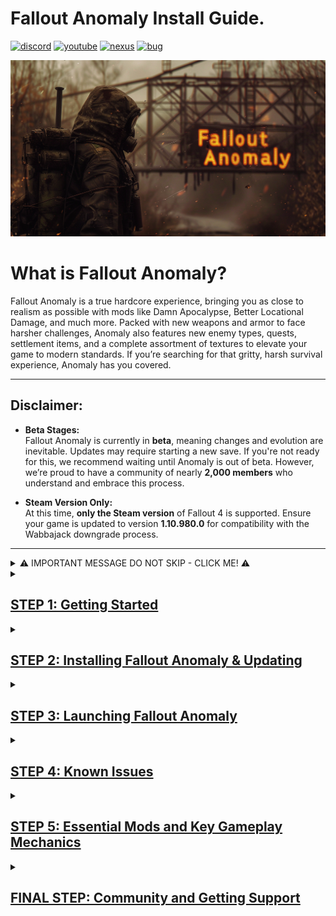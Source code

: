 

# Fallout Anomaly Install Guide.

[![discord](https://img.shields.io/badge/Discord-blue?style=for-the-badge&logo=discord&logoColor=%23FFFFFF&logoSize=auto&color=%235661ea
)](https://discord.gg/anomaly-1113971680419782666)
[![youtube](https://img.shields.io/badge/Youtube-blue?style=for-the-badge&logo=youtube&logoColor=%23FFFFFF&logoSize=auto&color=%23ff1a47
)](https://www.youtube.com/@FalloutAnomaly)
[![nexus](https://img.shields.io/badge/Nexus-blue?style=for-the-badge&logo=nexusmods&logoColor=%23FFFFFF&logoSize=auto&color=%2392ab20
)](https://www.nexusmods.com/fallout4/mods/74075)
[![bug](https://img.shields.io/badge/Submit%20Bug%20Report-Blue?style=for-the-badge&logo=codementor&logoColor=%23FFFFFF&logoSize=auto&color=%23260026
)](https://falloutanomaly.fillout.com/bugreports)


![Logo](https://raw.githubusercontent.com/NomadsReach/Fallout-Anomaly/refs/heads/master/images/Banner%20Images/Fo4Anomaly27.png)

# What is Fallout Anomaly?

Fallout Anomaly is a true hardcore experience, bringing you as close to realism as possible with mods like Damn Apocalypse, Better Locational Damage, and much more. Packed with new weapons and armor to face harsher challenges, Anomaly also features new enemy types, quests, settlement items, and a complete assortment of textures to elevate your game to modern standards. If you’re searching for that gritty, harsh survival experience, Anomaly has you covered.

---

## Disclaimer:

- **Beta Stages:**  
  Fallout Anomaly is currently in **beta**, meaning changes and evolution are inevitable. Updates may require starting a new save. If you're not ready for this, we recommend waiting until Anomaly is out of beta. However, we’re proud to have a community of nearly **2,000 members** who understand and embrace this process.  

- **Steam Version Only:**  
  At this time, **only the Steam version** of Fallout 4 is supported. Ensure your game is updated to version **1.10.980.0** for compatibility with the Wabbajack downgrade process.

---

<details>
  <summary>⚠️ IMPORTANT MESSAGE DO NOT SKIP - CLICK ME! ⚠️</summary>

  <ul>
    <li>🚨 <strong>YOU ABSOLUTELY NEED TO UPDATE FALLOUT 4 TO THE NEXT-GEN VERSION. THIS IS MANDATORY FOR WABBAJACK TO RUN ITS DOWNGRADE INSTALL.</strong></li>
    <li>🚨 <strong>YOU ABSOLUTELY NEED TO DISABLE OVERLAYS SUCH AS STEAM, MEDAL, ETC. THESE ARE KNOWN TO CAUSE CRASHES.</strong></li>
    <li>🚨 <strong>YOU ABSOLUTELY NEED TO SET UP PAGE FILE. THIS WILL HELP PREVENT CRASHES OR PERFORMANCE ISSUES.</strong></li>
    <li>🚨 <strong>YOU ABSOLUTELY NEED TO SET ANTI-VIRUS EXCLUSIONS. AV IS KNOWN TO WRECK HAVOC WITH MODS SUCH AS ENB, ETC.</strong></li>
    <li>🚨 <strong>All of this is covered in the instructions below.</strong></li>
  </ul>

</details>




<details>
<summary><h2><ins>STEP 1: Getting Started</ins></h2></summary>
  
 
# Hardware:

- CPU: Go for a modern CPU with at least 6 cores and a speed of 3GHz.

- RAM: Start with 16GB, but 32GB is better.

- Video Card: Get one with at least 6GB of memory, but 8GB is ideal.

- OS: Use Windows 10/11 (64-bit) and make sure all drivers are up to date.

- Free Disk Space: You'll require a minimum of 350GB of storage, with an SSD being mandatory. Using a hard disk drive (HDD) is not an option. Do not complain if you have long loading because you're using a HDD. If your internet is quick, consider clearing out the download folder to save space.

- Skills: Know how to use your computer well, keep it running smoothly, and update it regularly.

<ins>If you are unsure how to check this please view this [link](https://www.howtogeek.com/80108/how-to-get-detailed-information-about-your-pc-2/).</ins>

  ---

# Nexus Mods:


While not mandatory, Nexus Premium is strongly advised as it streamlines the mod download and installation process, saving you time. By opting for Nexus Premium, you'll enjoy uncapped download speeds and won't have to manually approve each download. This is a restriction from the Nexus website itself and is not a limitation imposed by Fallout Anomaly.

- Click the logo below to be directed to subscribe to Nexus Premium. (https://next.nexusmods.com/premium)

[![Logo](https://raw.githubusercontent.com/NomadsReach/Fallout-Anomaly/refs/heads/master/images/nexusprem.png)](https://next.nexusmods.com/premium)

# Important Installation Steps (Click the blue links for instructions)

- [**Microsoft Visual C++ x64 and x86** - Must be installed!](https://github.com/abbodi1406/vcredist/releases/download/v0.82.0/VisualCppRedist_AIO_x86_x64.exe)  
  Open the launcher and follow the on-screen steps to complete the installation.

- [**NET Framework 4.6.2 & 5.0** - Must be installed!](https://dotnet.microsoft.com/en-us/download/dotnet-framework/thank-you/net462-web-installer)  
  Download and install the necessary framework for the mod list to work.

- [**DirectX Redist (June 2010)**](https://www.microsoft.com/en-us/download/details.aspx?id=8109)  
  Pick your language, download, and install to ensure proper DirectX support.

- [**Vanilla Game Folder** - Launch the game once.](https://www.youtube.com/watch?v=8ARhusN5SFI&t=0s)  
  Make sure your game is cleaned and launch it at least once before proceeding.

- [**PageFile Setup**](https://github.com/NomadsReach/Fallout-Anomaly/blob/master/PageFile.md)  
  This step is crucial for performance. Follow the instructions carefully.

- [**English Voice Files** - This is required if you're not using English.](https://steamcommunity.com/sharedfiles/filedetails/?id=552541227)  
  To avoid download errors, you must install the voice files if your game is not in English. You are welcome to use your native language for the game, but these files are required for certain English-based mods/files.

- [**Disable Overlays**](https://www.youtube.com/watch?v=7e_kY6LmQ0Y)  
  Ensure all overlays (Steam, Nvidia, Medal, etc.) are disabled to avoid crashes or performance issues.

- [**HD Texture Pack Removal**](https://sharing.clickup.com/clip/p/t9014300118/775310b9-3dc0-402d-8726-2a184ee55560/How%20to%20remove%20HD%20Texture%20Pack..webm)  
  Follow the guide to remove HD texture packs if necessary.
</details>

<details>
  <summary><h2><ins>STEP 2: Installing Fallout Anomaly & Updating</ins></h2></summary>

## Please click on the video link below on how to download and install Anomaly.

[Click here to watch install video](https://www.youtube.com/watch?v=Bn6dmrsJAX0&t=49s)

- Do not forget to make sure you are logged into nexus in Wabbajack before starting your download. You can access this by clicking the cogwheel in wabbajack and then hitting login on the nexus panel. 

![image](https://github.com/user-attachments/assets/4cde8ad6-c5e1-4daa-b2c5-78b4dcb293cf)


##  <ins>Please watch the entire video as there are key parts once in-game, like applying the MCM preset and launching the game, that you need to understand.</ins>

# ⚠️ Important Note: APPLY THE MCM PRESET ⚠️
![image](https://github.com/user-attachments/assets/44cddb55-e164-4cc5-9e22-511ba50ad6e3)

- Do not forget to apply the preset as shown in the screenshot above.


- **Note:** After downloading and installing Fallout Anomaly, it’s a good idea to reopen the `.wabbajack` file in the Wabbajack program and click **"Verify Installation."** This will check your files and report any errors. If the verification process reports any issues, please reach out to us on **Discord** for troubleshooting assistance.

- <ins>Please refer to the image below to better understand the above instructions.</ins>

![Verify Image](https://raw.githubusercontent.com/NomadsReach/Fallout-Anomaly/refs/heads/master/images/Readme%20Docs/Verify.png)


---

[![discord](https://img.shields.io/badge/Click_For_Support-blue?style=for-the-badge&logo=discord&logoColor=%23FFFFFF&logoSize=auto&color=%235661ea
)](https://discord.gg/anomaly-1113971680419782666)
[![wabbajackwiki](https://img.shields.io/badge/Wabbajack%20Wiki-blue?style=for-the-badge&logo=wikipedia&logoColor=%23FFFFFF&logoSize=auto&color=%235f437d
)](https://wiki.wabbajack.org/)
[![wabbajackwiki](https://img.shields.io/badge/Wabbajack%20Discord-blue?style=for-the-badge&logo=discord&logoColor=%23FFFFFF&logoSize=auto&color=%235f437d
)](https://discord.gg/wabbajack)

---
# Problems with Wabbajack

- **Could not download MOD:** If certain mods fail to download, You can manually download them from their source and place the archived folder in the downloads folder of where your Wabbajack is downloading to. At times nexus mods may be down. You can check if this is the case by following this link: [NEXUS MODS STATUS](https://nexusmods.statuspage.io/)
- **Mod is not a whitelisted download:** This error can occur when the modlist is updated or the mod link no longer works. Check for updates and wait for a new release if necessary. If you get this error please notify us on discord.
- **Missing Game Files:** More than likely you have not updated your game to the next gen version. You must do this.
- **Wabbajack could not find my game folder:** Wabbajack will not work with a pirated version of the game. Ensure you own the game on Steam and follow the pre-installation steps accordingly.

- # ⚠️ Important Note: ENB DOWNLOAD ISSUE ⚠️
  
   - If your download fails for ENB you need to download the file manually and place it into your download folder. Find the ENB file [here](http://enbdev.com/mod_fallout4_v0496.htm)  DO NOT EXTRACT THE FILE! Just move the download to the Anomaly Downloads folder that has been created by your set paths from Wabbajack.
---
## Updating Fallout Anomaly

The Fallout Anomaly team will notify you in advance of any upcoming updates via **Discord** and **Nexus**. If a new save is required for the update, we will make sure to communicate this.

### What to Expect During the Update:

- **Wabbajack Update Process**:  
  During an update, Wabbajack will delete any files that are **not part of the modlist** from the previous update. This includes any additional mods you may have installed manually.

- **Save Preservation**:  
  Your saves will **remain intact** unless there's a specific reason that requires a fresh start. Any such cases will be clearly communicated. You can find your saved games in the following directory:  
  `(Fallout Anomaly Install)/Profiles/Fallout Anomaly/Saves`

- **Updating the Modlist**:  
  Updating Fallout Anomaly is similar to installing the modlist for the first time. Simply:
  1. Select the same install path.
  2. Ensure you check the "**overwrite existing**" option to update correctly.




# Changing Resolution

After updating make sure to open BethIni via the Mod Organizer drop down and change your Resolution to your monitor and set display mode to borderless windowed.

### Steps to change resolution:
1. Open **BethINI** and select **Fallout 4** (do not change INI paths, as they are set correctly).
2. In the **Basic** tab, adjust the resolution.
3. Close **BethINI** and save your settings.

![image](https://github.com/user-attachments/assets/c4a1b7ba-056b-4933-9ba2-3897a1591129)

# ⚠️ Important Note: APPLY THE MCM PRESET ⚠️
![image](https://github.com/user-attachments/assets/44cddb55-e164-4cc5-9e22-511ba50ad6e3)

- Do not forget to apply the preset as shown in the screenshot above.


### Additional Resources:

- **Changelog**:  
  You can view the detailed changelog for each update [here](https://github.com/NomadsReach/Fallout-Anomaly/blob/master/CHANGELOG.md).




</details>

<details>
<summary><h2><ins>STEP 3: Launching Fallout Anomaly</ins></h2></summary>
 
  
## Launching the Game

Upon launching **Mod Organizer 2 (MO2)**, you might initially find the interface a bit complex. However, we've simplified the process for ease of use. To launch Fallout Anomaly:

1. In the **top-right corner** of the MO2 interface, find the option labeled **"Launch Fallout Anomaly"** and click it to start the game.

### F4SE (Fallout 4 Script Extender)

**F4SE** is crucial for the functioning of most Fallout mods and is specifically required to launch Fallout Anomaly. When using MO2, **F4SE** will appear as **"Launch Fallout Anomaly"** in the mod launcher.

> **Important**:  
> <p style="color:red; font-weight: bold;">AT NO POINT SHOULD YOU EVER USE THE VANILLA GAME LAUNCHER! AT THIS POINT PLEASE ENSURE YOU SET ANTIVIRUS EXCEPTIONS FOR THE ENTIRE MOD ORGANIZER 2 FOLDER!</p>

# Crash Handling

If the game crashes while playing, a log will appear providing details about the crash. Please follow these steps:

1. **Save the log**: Make sure to save the crash log to an easily accessible location.
2. **Upload the log**: Upload the saved log to the bug report form [here](https://falloutanomaly.fillout.com/bugreports).
3. **Include the save file**: For further analysis, please include your most recent save file.
4. **Crash Tool**: If you are familiar with it, you can also run the crash tool to generate the log yourself.

---

# Changing Resolution

If your game resolution is not centered correctly, you can use **BethINI** to adjust it. Please **only change the resolution**, and do not alter any other settings.

### Steps to change resolution:
1. Open **BethINI** and select **Fallout 4** (do not change INI paths, as they are set correctly).
2. In the **Basic** tab, adjust the resolution.
3. Close **BethINI** and save your settings.

![image](https://github.com/user-attachments/assets/e83c48cc-d321-4fd9-b17f-02d7f399c80c)


---

# ⚠️ Important Note: Adjust Antivirus Settings ⚠️

To ensure smooth operation of your modding setup, **add exceptions** for the following files in your antivirus software:

1. **MO2.exe**: The Mod Organizer 2 executable.
2. **Fallout4.exe**: The main game executable.
3. **F4SE_Loader.exe**: Part of the Fallout 4 Script Extender (F4SE).

Additionally, **add the 'Stock Folder'** located within the **Mod Organizer 2** directory. This folder contains the `Fallout4.exe` file.

For **F4SE**, add an exception for the following path:  
`mods\F4SE & Other Root Folders\Root\f4se_loader.exe`.

# **Failure to do this will cause issues! Do not ignore these steps or we can not help you.**

# ⚠️ Important Note: APPLY THE MCM PRESET ⚠️
![image](https://github.com/user-attachments/assets/44cddb55-e164-4cc5-9e22-511ba50ad6e3)

- Do not forget to apply the preset as shown in the screenshot above.

# Changing ENB - Letter Box. 

### Disable Black Bars (Letterbox)

If you dislike the black bars at the top and bottom of the screen, you can disable them by following these steps:

1. Press the `~` key (located next to the `1` key) to open the console.
2. Press the `END` key to open the ENB menu.
3. Navigate to the **Post Processing** section on the right side of the menu.
4. Uncheck the option labeled **Letterbox**.
5. Click **Save Configuration** at the top-left corner of the menu.
6. Press `END` and then `~` again to close the menus and resume your game.

![image](https://github.com/user-attachments/assets/c416445f-e1b8-4bc3-9efa-7906d7eb586e)





</details>

<details>
  <summary><h2><ins>STEP 4: Known Issues</ins></h2></summary>

## Main Menu Delay

When clicking "Play," the main menu may experience a delay as scripts load. This delay varies based on your system's power; more powerful systems may not encounter this issue.

## Stuck in Menu

If you find yourself unable to progress from the first loading or main menu:

1. Please allow a few minutes for the game to fully load after it boots up. It may seem like the game is frozen during this time, but rest assured that it is simply processing the necessary assets.
2. Alt-tab out of the game & back in.
3. Press the "Esc" key in the menu to load into the game

## Post-Character Creation Freeze

After creating your character:
- Your game will save and may appear to freeze temporarily.
- This is due to multiple scripts loading simultaneously.
- Be patient and wait for a few minutes; the game will resume normally.

## Falling Through Vault Issue

If you're falling through the vault floor:
- This is likely due to the "Uneducated Shooter" mod.
- **Solution**: Only enable the "Uneducated Shooter" mod after leaving the vault.

## Known Crash Related Issues:

- Programs like medal (recording software) or anything that adds an overlay can conflict with the ENBS, or other DLL hooked mods. If you are crashing right at the launch of game or at the main menu this can be one of the main causes.

## Minor Issues

- Some NPCs may fail to use weapons even if they have ammunition in their inventory. If you experience this issue, please report it.. 

- Controller Support: Most mods currently do not include controller support. However, the base game offers controller support in vanilla Fallout. The Anomaly Team is working to provide controller support for these mods, with prior permission from the authors.
---
</details>

<details>
  <summary><h2><ins>STEP 5: Essential Mods and Key Gameplay Mechanics</ins></h2></summary>

# Survival Mechanics: Immersive Hunting Overhaul (IHO)

## Key Features
- **Advanced Food Mechanics**: Includes spoilage, disposal, blood sampling, salvaging, hunting, and trapping.
- **Camping System**: Lightweight yet effective camping mechanics.
- **Challenges and Achievements**: Unlock bonuses and items based on the IHO concept.
- **Cooking Overhaul**: Unlockable recipes and rebalanced food mechanics.
- **Customizable Experience**: Convenient MCM menu with numerous options to fine-tune gameplay.

---

## Carry Weight System

- Starting carry weight is lower than normal.
- **Carry Weight Formula**:
  - 1 STR = 85 Carry Weight (CW).
  - Each additional STR point provides +10 CW.
- **Robustness Skill**:
  - Increases carry weight as you level up, allowing more freedom to carry armor and junk.
- **Traits**:
  - Two traits can increase starting carry weight by +50 each but come with drawbacks for balance.

### Backpacks
- Backpacks can be found or crafted using perks from the *Junk Jockey* skill.
- Backpacks provide an additional **100 CW capacity**.
- Use the "Open Backpack" aid item (found in the Aid section) to move items freely between inventory and backpack.

#### Known Bug & Fix:
- If your backpack disappears, respawn it using the "Commonwealth Backpacks Settings Holotape."
- Avoid spamming the backpack key to prevent this issue.

### Keybinding
1. Open your inventory and navigate to the **Aid** section.
2. Locate "Open Backpack."
3. Hover over it and press `Q` to bind it to a key (1–9).
4. Note: Only keys `1–9` work for keybindings.

---

## Skills and Levels

- Utilizes the **[YAE mod](https://www.nexusmods.com/fallout4/mods/76739)**, which introduces new skills and modifies the perk system.
- Adds new traits for enhanced character customization.

---

# Combat Overhaul: SCOURGE

## Overview
- SCOURGE overhauls NPC stats by using scripts to randomly generate values, creating realistic variations in NPC strength. This ensures that enemies are no longer predictable while addressing issues with Fallout's vanilla scaling system.

### Key Features
- Implements **normal distribution** for stat allocation (e.g., health, damage resistance).
- Highly customizable via MCM:
  - Adjust stats for specific NPC races.
  - Exclude specific NPCs or individual stats from being affected.
- Optimized scripting to prevent lag or bloat.

### Example
- Deathclaws now have randomized health between 500–900, with an average of ~700.
- Infinite variations mean there are over **12 million possible combinations** for Deathclaw stats alone.

---

# Better Locational Damage (BLD)

- Equipment is what matters. Weapons/Modifications have been overhauled and you are now able to play a raider style character with pipe weapons only. All weapons are lethal. Getting a good balanced armor rating is key to survive as health does no longer scale with level. Use tactics and plan your actions, when breaching rooms and areas.
Many new features, like stagger, bleedings, stealth killmoves and more wait to be used!

## Combat Mechanics

### Enemy Categories
1. **Low Races**: Bloatfly, Bloodbug, Humans (no helmets), Ghouls (non-glowing), Radstags, Dogs.
2. **Medium Races**: Super Mutants, Mirelurks, helmeted Humans.
3. **High Races**: Yao Guai, Fog Crawlers, Anglers.
4. **Special Races**: Robots/Synths.

### Headshot Mechanics
- Effectiveness varies by race and weapon caliber:
  - Low races can be killed with most weapons via headshots.
  - Medium races require higher-caliber weapons (.308, .50) or shotguns at close range.
  - High races are resistant to headshots; use explosives or tactics instead.

### Pain System
- Introduces three pain levels: Minor, Moderate, Severe.
- Pain affects gameplay but can be treated with items like Med-X or alcohol.

---

# Deadeye Mod

## Overview
- Deadeye is a headshot-focused mod that adds tactical depth to combat. Players can choose between one-shot kills, helmet protection mechanics, or head destruction mechanics.

### Race Categories
1. Weak: Easily killed by most weapons (e.g., Bloatfly, Human).
2. Moderate: Requires moderate-caliber weapons or shotguns at close range (e.g., Super Mutants).
3. Strong: Requires high-caliber weapons (.50 rounds) (e.g., Yao Guai).
4. Powerful: Immune to headshots by default but can be enabled via configuration (e.g., Deathclaws).

---

# Munitions: Ammo Expansion Project

- Munitions is a lore-friendly and modular ammunition expansion project & framework that adds new ballistic, energy, and explosive ammunition types seamlessly into the vanilla sandbox. Unlike other ammo frameworks, Munitions gives players control over what ammo they do or don't want added to their game. Features high-quality custom textures and meshes.

## Features
- Adds new ballistic, energy, and explosive ammunition types.
- Modular design allows players to control which ammo types are added to their game.
- Lore-friendly additions inspired by previous Fallout games.

---

# Radiation System: Damn Apocalypse

## Mechanics
1. Introduces a dual radiation system:
   - **IRA (Ingested Radioactive Particles)**: Accumulated from food, water, weather hazards.
   - **RAD (Tissue Damage)**: Standard radiation damage from exposure.
2. Radiation poisoning mimics Acute Radiation Syndrome with progressive effects.
3. Weather-based radiation hazards require protective gear like gas masks or hazmat suits.

### New Items
- RadAway: Purges IRA and cures radiation poisoning.
- MutAway: Heals RADs directly.
- Rad-X: Increases IRA resistance.
- Pb-Jelly: Increases RAD resistance.

---

# Crafting System

## Overview
Crafting has been expanded with additional requirements:
1. Perk-based crafting for specialized items (e.g., Dogmeat-related perks for Dogmeat items).
2. Higher-tier armors require advanced crafting perks and materials like ballistic weave.

- <ins>This is all still ongoing and will be improved and expanded in later updates./<ins>

---

# Settlements

Settlement features are currently a work in progress and will be added in future updates.

---


   
</details>

<details>
  <summary><h2><ins>FINAL STEP: Community and Getting Support</ins></h2></summary>
   
# Support Links

The quickest way to receive support is by joining our **Discord** community. If you encounter any issues or need assistance, our Discord channel provides direct access to our team and fellow users who can promptly address your concerns. Alternatively, you can submit a bug report. Below are additional resources and links related to Fallout Anomaly:

- **Discord**: [Join our Discord community](https://discord.gg/ECuAthsdwJ)
- **Mod List**: [View the mod list](https://loadorderlibrary.com/lists/fallout-anomaly-0-5)
- **Bug Report**: [Submit a bug report](https://falloutanomaly.fillout.com/bugreports)
- **Suggestions**: [Share your suggestions](https://falloutanomaly.fillout.com/suggestions)
- **Nexus**: [Visit our Nexus page](https://www.nexusmods.com/fallout4/mods/74075?tab=description)
- **YouTube**: [Check out our YouTube channel](https://www.youtube.com/@FalloutAnomaly/videos)

---

# Thank You

**Thank you for your dedication to our community and team. We are excited about the future and confident that, together, we will continue to shape Anomaly into an extraordinary mod list for Fallout 4.**


</details>




